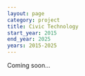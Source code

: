 ```yaml
---
layout: page
category: project
title: Civic Technology
start_year: 2015
end_year: 2025
years: 2015-2025
---
```

Coming soon...
